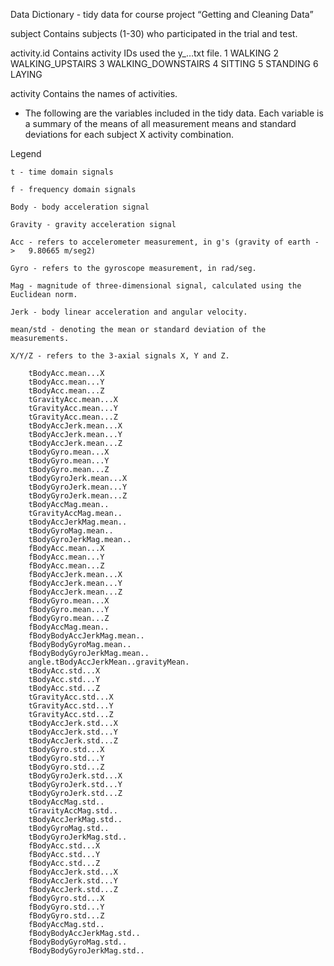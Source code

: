 Data Dictionary - tidy data for course project “Getting and Cleaning Data”

subject
	Contains subjects (1-30) who participated in the trial and test.

activity.id
Contains activity IDs used the y_…txt file.
		1 WALKING
		2 WALKING_UPSTAIRS
		3 WALKING_DOWNSTAIRS
		4 SITTING
		5 STANDING
		6 LAYING

activity
	Contains the names of activities.

- The following are the variables included in the tidy data. Each variable is a summary of the means of all measurement means and standard deviations for each subject X activity combination. 

Legend

	t - time domain signals

	f - frequency domain signals

	Body - body acceleration signal

	Gravity - gravity acceleration signal
	
	Acc - refers to accelerometer measurement, in g's (gravity of earth -	> 	9.80665 m/seg2)

	Gyro - refers to the gyroscope measurement, in rad/seg.

	Mag - magnitude of three-dimensional signal, calculated using the 			Euclidean norm.

	Jerk - body linear acceleration and angular velocity.
	
	mean/std - denoting the mean or standard deviation of the 				measurements.

	X/Y/Z - refers to the 3-axial signals X, Y and Z.

		tBodyAcc.mean...X
		tBodyAcc.mean...Y
		tBodyAcc.mean...Z
		tGravityAcc.mean...X
		tGravityAcc.mean...Y
		tGravityAcc.mean...Z
		tBodyAccJerk.mean...X
		tBodyAccJerk.mean...Y
		tBodyAccJerk.mean...Z
		tBodyGyro.mean...X
		tBodyGyro.mean...Y
		tBodyGyro.mean...Z
		tBodyGyroJerk.mean...X
		tBodyGyroJerk.mean...Y
		tBodyGyroJerk.mean...Z
		tBodyAccMag.mean..
		tGravityAccMag.mean..
		tBodyAccJerkMag.mean..
		tBodyGyroMag.mean..
		tBodyGyroJerkMag.mean..
		fBodyAcc.mean...X
		fBodyAcc.mean...Y
		fBodyAcc.mean...Z
		fBodyAccJerk.mean...X
		fBodyAccJerk.mean...Y
		fBodyAccJerk.mean...Z
		fBodyGyro.mean...X
		fBodyGyro.mean...Y
		fBodyGyro.mean...Z
		fBodyAccMag.mean..
		fBodyBodyAccJerkMag.mean..
		fBodyBodyGyroMag.mean..
		fBodyBodyGyroJerkMag.mean..
		angle.tBodyAccJerkMean..gravityMean.
		tBodyAcc.std...X
		tBodyAcc.std...Y
		tBodyAcc.std...Z
		tGravityAcc.std...X
		tGravityAcc.std...Y
		tGravityAcc.std...Z
		tBodyAccJerk.std...X
		tBodyAccJerk.std...Y
		tBodyAccJerk.std...Z
		tBodyGyro.std...X
		tBodyGyro.std...Y
		tBodyGyro.std...Z
		tBodyGyroJerk.std...X
		tBodyGyroJerk.std...Y
		tBodyGyroJerk.std...Z
		tBodyAccMag.std..
		tGravityAccMag.std..
		tBodyAccJerkMag.std..
		tBodyGyroMag.std..
		tBodyGyroJerkMag.std..
		fBodyAcc.std...X
		fBodyAcc.std...Y
		fBodyAcc.std...Z
		fBodyAccJerk.std...X
		fBodyAccJerk.std...Y
		fBodyAccJerk.std...Z
		fBodyGyro.std...X
		fBodyGyro.std...Y
		fBodyGyro.std...Z
		fBodyAccMag.std..
		fBodyBodyAccJerkMag.std..
		fBodyBodyGyroMag.std..
		fBodyBodyGyroJerkMag.std..
